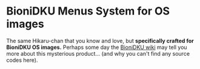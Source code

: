 # BioniDKU Menus System for OS images
The same Hikaru-chan that you know and love, but **specifically crafted for BioniDKU OS images.** Perhaps some day the [BioniDKU wiki](https://github.com/Bionic-OSE/BioniDKU/wiki) may tell you more about this mysterious product... (and why you can't find any source codes here).
